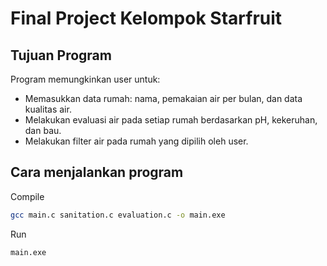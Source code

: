 # Final Project Kelompok Starfruit

## Tujuan Program

Program memungkinkan user untuk:

- Memasukkan data rumah: nama, pemakaian air per bulan, dan data kualitas air.
- Melakukan evaluasi air pada setiap rumah berdasarkan pH, kekeruhan, dan bau.
- Melakukan filter air pada rumah yang dipilih oleh user.

## Cara menjalankan program

Compile

```bash
gcc main.c sanitation.c evaluation.c -o main.exe
```

Run

```bash
main.exe
```
